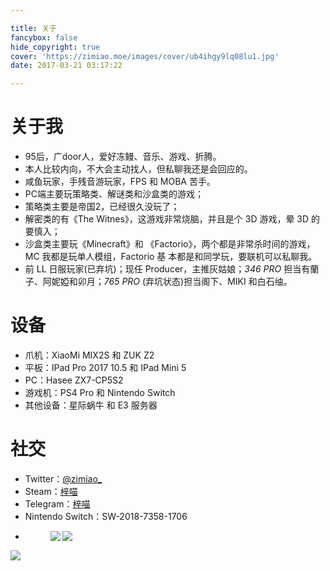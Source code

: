 ```yaml
---

title: 关于
fancybox: false
hide_copyright: true
cover: 'https://zimiao.moe/images/cover/ub4ihgy9lq08lu1.jpg'
date: 2017-03-21 03:17:22

---
```

# 关于我
- 95后，广door人，爱好冻鳗、音乐、游戏、折腾。
- 本人比较内向，不大会主动找人，但私聊我还是会回应的。
- 咸鱼玩家，手残音游玩家，FPS 和 MOBA 苦手。
- PC端主要玩策略类、解谜类和沙盒类的游戏；
- 策略类主要是帝国2，已经很久没玩了；
- 解密类的有《The Witnes》，这游戏非常烧脑，并且是个 3D 游戏，晕 3D 的要慎入；
- 沙盒类主要玩《Minecraft》和 《Factorio》，两个都是非常杀时间的游戏，MC 我都是玩单人模组，Factorio 基 本都是和同学玩，要联机可以私聊我。
- 前 LL 日服玩家(已弃坑)；现任 Producer，主推灰姑娘；*346 PRO* 担当有蘭子、阿妮婭和卯月；*765 PRO* (弃坑状态)担当阁下、MIKI 和白石䌷。

# 设备
- 爪机：XiaoMi MIX2S 和 ZUK Z2
- 平板：IPad Pro 2017 10.5 和 IPad Mini 5
- PC：Hasee ZX7-CP5S2
- 游戏机：PS4 Pro 和 Nintendo Switch
- 其他设备：星际蜗牛 和 E3 服务器

# 社交
- Twitter：[@zimiao_](https://%74%77%69%74%74%65%72%2E%63%6F%6D/zimiao_)
- Steam：[梓喵](https://%73%74%65%61%6D%63%6F%6D%6D%75%6E%69%74%79%2E%63%6F%6D/id/zimiaomoe)
- Telegram：[梓喵](https://%74%2E%6D%65/A_Zimiao)
- Nintendo Switch：SW-2018-7358-1706
- <figure class="half"><img align="left" src="https://%70%73%6E%63%61%72%64%2E%7A%69%6D%69%61%6F%2E%6D%6F%65/1/zimiao_.png" /><img align="left" src="https://%70%73%6E%63%61%72%64%2E%7A%69%6D%69%61%6F%2E%6D%6F%65/1/taoqixiong.png" />
<img align="left" src="https://%64%65%72%65%73%75%74%65%2E%6D%65/368527583/large" />
</figure>

